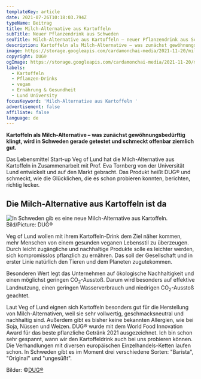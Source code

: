 ```yaml
---
templateKey: article
date: 2021-07-26T10:18:03.794Z
typeName: Beitrag
title: Milch-Alternative aus Kartoffeln
subTitle: Neuer Pflanzendrink aus Schweden
seoTitle: Milch-Alternative aus Kartoffeln – neuer Pflanzendrink aus Schweden
description: Kartoffeln als Milch-Alternative – was zunächst gewöhnungsbedürftig klingt, wird in Schweden gerade getestet und schmeckt offenbar ziemlich gut. Das Lebensmittel Start-up Veg of Lund hat die Milch-Alternative aus Kartoffeln in Zusammenarbeit mit Prof. Eva Tornberg von der Universität Lund entwickelt.
image: https://storage.googleapis.com/cardamonchai-media/2021-11-20/milch-alternative-aus-kartoffeln-dug-jpg-imagine-080808_515b29_1024_768/640.webp
copyright: DUG®
ogImage: https://storage.googleapis.com/cardamonchai-media/2021-11-20/milch-alternative-aus-kartoffeln-dug-fb-png-imagine-080808_505a28_1200_628/640.webp
labels:
  - Kartoffeln
  - Pflanzen-Drinks
  - vegan
  - Ernährung & Gesundheit
  - Lund University
focusKeyword: 'Milch-Alternative aus Kartoffeln '
advertisement: false
affiliate: false
language: de
---
```


**Kartoffeln als Milch-Alternative – was zunächst gewöhnungsbedürftig klingt, wird in Schweden gerade getestet und schmeckt offenbar ziemlich gut.**

Das Lebensmittel Start-up Veg of Lund hat die Milch-Alternative aus Kartoffeln in Zusammenarbeit mit Prof. Eva Tornberg von der Universität Lund entwickelt und auf den Markt gebracht. Das Produkt heißt DUG® und schmeckt, wie die Glücklichen, die es schon probieren konnten, berichten, richtig lecker.

## Die Milch-Alternative aus Kartoffeln ist da

![In Schweden gib es eine neue Milch-Alternative aus Kartoffeln. Bild/Picture: DUG®](https://storage.googleapis.com/cardamonchai-media/2021-11-20/milch-alternative-aus-kartoffeln-dug-1-jpg-imagine-181818_775d4c_1024_768/640.webp 'In Schweden gib es eine neue Milch-Alternative aus Kartoffeln. Bild/Picture: DUG®')

Veg of Lund wollen mit ihrem Kartoffeln-Drink dem Ziel näher kommen, mehr Menschen von einem gesunden veganen Lebensstil zu überzeugen. Durch leicht zugängliche und nachhaltige Produkte solle es leichter werden, sich kompromisslos pflanzlich zu ernähren. Das soll der Gesellschaft und in erster Linie natürlich den Tieren und dem Planeten zugutekommen.

Besonderen Wert legt das Unternehmen auf ökologische Nachhaltigkeit und einen möglichst geringen CO<sub>2</sub>-Ausstoß. Darum wird besonders auf effektive Landnutzung, einen geringen Wasserverbrauch und niedrigen CO<sub>2</sub>-Ausstoß geachtet.

Laut Veg of Lund eignen sich Kartoffeln besonders gut für die Herstellung von Milch-Alternativen, weil sie sehr vollwertig, geschmacksneutral und nachhaltig sind. Außerdem gibt es bisher keine bekannten Allergien, wie bei Soja, Nüssen und Weizen. DUG® wurde mit dem World Food Innovation Award für das beste pflanzliche Getränk 2021 ausgezeichnet. Ich bin schon sehr gespannt, wann wir den Kartoffeldrink auch bei uns probieren können. Die Verhandlungen mit diversen europäischen Einzelhandels-Ketten laufen schon. In Schweden gibt es im Moment drei verschiedene Sorten: "Barista", "Original" und "ungesüßt".

Bilder: ©[DUG®](https://shop.dugdrinks.com/)
